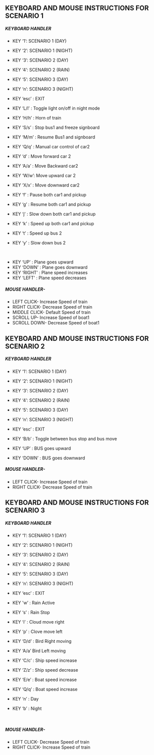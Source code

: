 ## **KEYBOARD AND MOUSE INSTRUCTIONS FOR SCENARIO 1**



##### KEYBOARD HANDLER 



* KEY  ‘1’:  SCENARIO 1 (DAY) 
* KEY  ‘2’:  SCENARIO 1 (NIGHT) 
* KEY  ‘3’:  SCENARIO 2 (DAY) 
* KEY  ‘4’:  SCENARIO 2 (RAIN) 
* KEY  ‘5’:  SCENARIO 3 (DAY)
* KEY  ‘n’:  SCENARIO 3 (NIGHT)



* KEY ‘esc’ :     EXIT 
* KEY ‘L/l’ :     Toggle light on/off in night mode 
* KEY ‘H/h’ :     Horn of train 



* KEY ‘S/s’ :     Stop bus1 and freeze signboard 
* KEY ‘M/m’ :   Resume Bus1 and signboard 



* KEY ‘Q/q’ :   Manual car control of car2 
* KEY ‘d’     :   Move forward car 2 
* KEY ‘A/a’ :    Move Backward car2 
* KEY ‘W/w’:   Move upward car 2 
* KEY ‘X/x’ :    Move downward car2 



* KEY ‘f’ :    Pause both car1 and pickup 
* KEY ‘g’ :    Resume both car1 and pickup 
* KEY ‘j’ :    Slow down both car1 and pickup 
* KEY ‘k’ :    Speed up both car1 and pickup 



* KEY ‘t’ :    Speed up bus 2 
* KEY ‘y’ :    Slow down bus 2

&nbsp;

* KEY ‘UP’ : Plane goes upward 
* KEY ‘DOWN’ : Plane goes downward 
* KEY ‘RIGHT’ : Plane speed increases 
* KEY ‘LEFT’ : Plane speed decreases 



##### MOUSE HANDLER- 



* LEFT CLICK-        Increase Speed of train 
* RIGHT CLICK-      Decrease Speed of train 
* MIDDLE CLICK-   Default Speed of train 
* SCROLL UP-        Increase Speed of boat1 
* SCROLL DOWN- Decrease Speed of boat1







## **KEYBOARD AND MOUSE INSTRUCTIONS FOR SCENARIO 2**



##### KEYBOARD HANDLER



* KEY  ‘1’:  SCENARIO 1 (DAY)
* KEY  ‘2’:  SCENARIO 1 (NIGHT)
* KEY  ‘3’:  SCENARIO 2 (DAY)
* KEY  ‘4’:  SCENARIO 2 (RAIN)
* KEY  ‘5’:  SCENARIO 3 (DAY)
* KEY  ‘n’:  SCENARIO 3 (NIGHT)



* KEY ‘esc’ :     EXIT
* KEY ‘B/b’ :     Toggle between bus stop and bus move



* KEY ‘UP’ : BUS goes upward
* KEY ‘DOWN’ : BUS goes downward



##### MOUSE HANDLER-



* LEFT CLICK-        Increase Speed of train
* RIGHT CLICK-      Decrease Speed of train









## **KEYBOARD AND MOUSE INSTRUCTIONS FOR SCENARIO 3**



##### KEYBOARD HANDLER



* KEY  ‘1’:  SCENARIO 1 (DAY)
* KEY  ‘2’:  SCENARIO 1 (NIGHT)
* KEY  ‘3’:  SCENARIO 2 (DAY)
* KEY  ‘4’:  SCENARIO 2 (RAIN)
* KEY  ‘5’:  SCENARIO 3 (DAY)
* KEY  ‘n’:  SCENARIO 3 (NIGHT)



* KEY ‘esc’ :     EXIT
* KEY 'w’ :   Rain Active
* KEY ‘s’ :   Rain Stop



* KEY ‘i’ :   Cloud move right
* KEY ‘p’ :   Clove move left



* KEY ‘D/d’ :   Bird Right moving
* KEY ‘A/a’     Bird Left moving



* KEY ‘C/c’ :   Ship speed increase
* KEY ‘Z/z’ :   Ship speed decrease



* KEY ‘E/e’ :   Boat speed increase
* KEY ‘Q/q’ :   Boat speed increase



* KEY ‘n’ :    Day
* KEY ‘b’ :    Night

 





##### MOUSE HANDLER-



* LEFT CLICK-        Decrease Speed of train
* RIGHT CLICK-      Increase Speed of train



